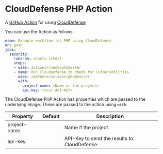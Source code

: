 # CloudDefense PHP Action

A [GitHub Action](https://github.com/features/actions) for using [CloudDefense](https://clouddefense.ai)

You can use the Action as follows:

```yaml
name: Example workflow for PHP using CloudDefense 
on: push
jobs:
  security:
    runs-on: ubuntu-latest
    steps:
    - uses: actions/checkout@master
    - name: Run CloudDefense to check for vulnerabilities
      uses: cdefense/actions/php@master
      with:
        project-name: <Name of the project>
        api-key: <Your API-KEY>
```

The CloudDefense PHP Action has properties which are passed to the underlying image. These are
passed to the action using `with`.

| Property | Default | Description |
| --- | --- | --- |
| project-name |   | Name if the project |
| api-key |   | API-Key to send the results to CloudDefense |

